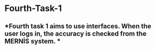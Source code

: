 # Fourth-Task-1
*Fourth task 1 aims to use interfaces. When the user logs in, the accuracy is checked from the MERNİS system. *
----------------------------

